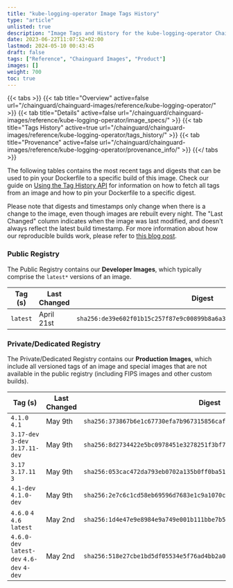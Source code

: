 ```yaml
---
title: "kube-logging-operator Image Tags History"
type: "article"
unlisted: true
description: "Image Tags and History for the kube-logging-operator Chainguard Image"
date: 2023-06-22T11:07:52+02:00
lastmod: 2024-05-10 00:43:45
draft: false
tags: ["Reference", "Chainguard Images", "Product"]
images: []
weight: 700
toc: true
---
```


{{< tabs >}}
{{< tab title="Overview" active=false url="/chainguard/chainguard-images/reference/kube-logging-operator/" >}}
{{< tab title="Details" active=false url="/chainguard/chainguard-images/reference/kube-logging-operator/image_specs/" >}}
{{< tab title="Tags History" active=true url="/chainguard/chainguard-images/reference/kube-logging-operator/tags_history/" >}}
{{< tab title="Provenance" active=false url="/chainguard/chainguard-images/reference/kube-logging-operator/provenance_info/" >}}
{{</ tabs >}}

The following tables contains the most recent tags and digests that can be used to pin your Dockerfile to a specific build of this image. Check our guide on [Using the Tag History API](/chainguard/chainguard-images/using-the-tag-history-api/) for information on how to fetch all tags from an image and how to pin your Dockerfile to a specific digest.

Please note that digests and timestamps only change when there is a change to the image, even though images are rebuilt every night. The "Last Changed" column indicates when the image was last modified, and doesn't always reflect the latest build timestamp. For more information about how our reproducible builds work, please refer to [this blog post](https://www.chainguard.dev/unchained/reproducing-chainguards-reproducible-image-builds).

### Public Registry
The Public Registry contains our **Developer Images**, which typically comprise the `latest*` versions of an image.

| Tag (s)   | Last Changed | Digest                                                                    |
|-----------|--------------|---------------------------------------------------------------------------|
|  `latest` | April 21st   | `sha256:de39e602f01b15c257f87e9c00899b8a6a3fd03a377363ba14efe2cac8bd8d39` |


### Private/Dedicated Registry
The Private/Dedicated Registry contains our **Production Images**, which include all versioned tags of an image and special images that are not available in the public registry (including FIPS images and other custom builds).

| Tag (s)                                     | Last Changed | Digest                                                                    |
|---------------------------------------------|--------------|---------------------------------------------------------------------------|
|  `4.1.0` `4.1`                              | May 9th      | `sha256:373867b6e1c67730efa7b967315856cafd89f5172eca9759e88c7e3bed389d38` |
|  `3.17-dev` `3-dev` `3.17.11-dev`           | May 9th      | `sha256:8d2734422e5bc0978451e3278251f3bf7a34aba633b23aaa24f6842c555184de` |
|  `3.17` `3.17.11` `3`                       | May 9th      | `sha256:053cac472da793eb0702a135b0ff0ba515244da801e743ceaa686178037d05c0` |
|  `4.1-dev` `4.1.0-dev`                      | May 9th      | `sha256:2e7c6c1cd58eb69596d7683e1c9a1070c608a75faa7c9b6eb98435dd18372d10` |
|  `4.6.0` `4` `4.6` `latest`                 | May 2nd      | `sha256:1d4e47e9e8984e9a749e001b111bbe7b5fc14b7e521a4535d7fe225bef349874` |
|  `4.6.0-dev` `latest-dev` `4.6-dev` `4-dev` | May 2nd      | `sha256:518e27cbe1bd5df05534e5f76ad4bb2a042a95fae0cfbc38129ea6920dd5a23f` |

